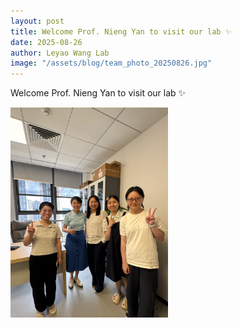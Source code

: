 ```yaml
---
layout: post
title: Welcome Prof. Nieng Yan to visit our lab ✨
date: 2025-08-26
author: Leyao Wang Lab
image: "/assets/blog/team_photo_20250826.jpg"
---
```



Welcome Prof. Nieng Yan to visit our lab ✨

<img src="/assets/blog/team_photo_20250826.jpg" alt="team meet" style="width:50%;" />